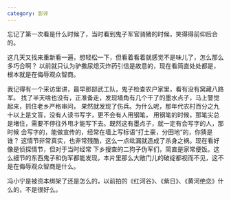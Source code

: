 ```yaml
---
category: 影评
---
```

忘记了第一次看是什么时候了，当时看到鬼子军官骑猪的时候，笑得得前仰后合的。

这几天又找来重新看一遍，想轻松一下，但看着看着就感觉不是味儿了，怎么那么多巧合啊？
以前就只认为驴撒尿熄灭炸药引信是故意的，现在看简直处处都是，根本就是在侮辱观众智商。

我记得有一个采访里讲，最早那部武工队，鬼子检查农户家里，看有没有窝藏八路军。
找了半天啥也没有，正准备走，发现墙角有几个干了的墨水点子，马上警觉起来，抓住老乡严格审问，
果然就发现了伤兵。为什么呢，那年代农村百分之九十以上是文盲，没有人读书写字，更不会有人用钢笔，
用钢笔的时候，那笔尖总是堵住，需要不停往外甩才能写下去。既然这有墨点子，就一定有会写字的人，那时候
会写字的，能做宣传的，经常在墙上写标语“打土豪，分田地”的，你猜是谁？ 
这情节非常真实，也非常残酷，这么一点纰漏就造成了杀身之祸。现在看好像是侦探情节，但对于当时经常
下乡搜查的二狗子伪军们，简直是家常便饭。这么细节的东西鬼子和伪军都能发现，本片里那么大敞门儿的破绽都视而不见，这不是在侮辱观众智商是什么。

冯小宁是被资本绑架了还是怎么的，以前拍的《红河谷》、《紫日》、《黄河绝恋》什么的，不是很好么。


